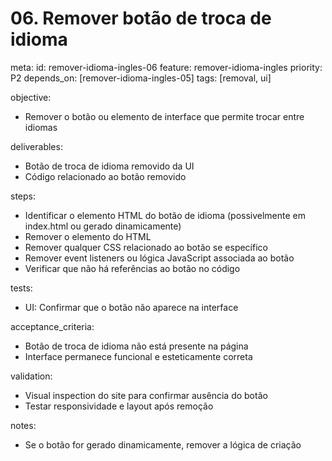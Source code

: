 # 06. Remover botão de troca de idioma

meta:
id: remover-idioma-ingles-06
feature: remover-idioma-ingles
priority: P2
depends_on: [remover-idioma-ingles-05]
tags: [removal, ui]

objective:

- Remover o botão ou elemento de interface que permite trocar entre idiomas

deliverables:

- Botão de troca de idioma removido da UI
- Código relacionado ao botão removido

steps:

- Identificar o elemento HTML do botão de idioma (possivelmente em index.html ou gerado dinamicamente)
- Remover o elemento do HTML
- Remover qualquer CSS relacionado ao botão se específico
- Remover event listeners ou lógica JavaScript associada ao botão
- Verificar que não há referências ao botão no código

tests:

- UI: Confirmar que o botão não aparece na interface

acceptance_criteria:

- Botão de troca de idioma não está presente na página
- Interface permanece funcional e esteticamente correta

validation:

- Visual inspection do site para confirmar ausência do botão
- Testar responsividade e layout após remoção

notes:

- Se o botão for gerado dinamicamente, remover a lógica de criação
